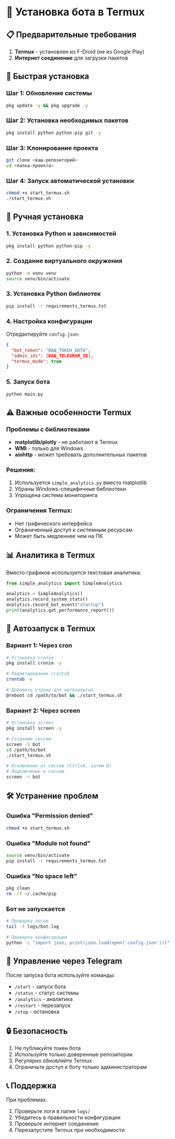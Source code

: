 # 🐧 Установка бота в Termux

## 📋 Предварительные требования

1. **Termux** - установлен из F-Droid (не из Google Play)
2. **Интернет соединение** для загрузки пакетов

## 🚀 Быстрая установка

### Шаг 1: Обновление системы
```bash
pkg update -y && pkg upgrade -y
```

### Шаг 2: Установка необходимых пакетов
```bash
pkg install python python-pip git -y
```

### Шаг 3: Клонирование проекта
```bash
git clone <ваш-репозиторий>
cd <папка-проекта>
```

### Шаг 4: Запуск автоматической установки
```bash
chmod +x start_termux.sh
./start_termux.sh
```

## 🔧 Ручная установка

### 1. Установка Python и зависимостей
```bash
pkg install python python-pip -y
```

### 2. Создание виртуального окружения
```bash
python -m venv venv
source venv/bin/activate
```

### 3. Установка Python библиотек
```bash
pip install -r requirements_termux.txt
```

### 4. Настройка конфигурации
Отредактируйте `config.json`:
```json
{
  "bot_token": "ВАШ_ТОКЕН_БОТА",
  "admin_ids": [ВАШ_TELEGRAM_ID],
  "termux_mode": true
}
```

### 5. Запуск бота
```bash
python main.py
```

## ⚠️ Важные особенности Termux

### Проблемы с библиотеками
- **matplotlib/plotly** - не работают в Termux
- **WMI** - только для Windows
- **aiohttp** - может требовать дополнительных пакетов

### Решения:
1. Используется `simple_analytics.py` вместо matplotlib
2. Убраны Windows-специфичные библиотеки
3. Упрощена система мониторинга

### Ограничения Termux:
- Нет графического интерфейса
- Ограниченный доступ к системным ресурсам
- Может быть медленнее чем на ПК

## 📊 Аналитика в Termux

Вместо графиков используется текстовая аналитика:

```python
from simple_analytics import SimpleAnalytics

analytics = SimpleAnalytics()
analytics.record_system_stats()
analytics.record_bot_event("startup")
print(analytics.get_performance_report())
```

## 🔄 Автозапуск в Termux

### Вариант 1: Через cron
```bash
# Установка cronie
pkg install cronie -y

# Редактирование crontab
crontab -e

# Добавить строку для автозапуска
@reboot cd /path/to/bot && ./start_termux.sh
```

### Вариант 2: Через screen
```bash
# Установка screen
pkg install screen -y

# Создание сессии
screen -S bot
cd /path/to/bot
./start_termux.sh

# Отключение от сессии (Ctrl+A, затем D)
# Подключение к сессии
screen -r bot
```

## 🛠️ Устранение проблем

### Ошибка "Permission denied"
```bash
chmod +x start_termux.sh
```

### Ошибка "Module not found"
```bash
source venv/bin/activate
pip install -r requirements_termux.txt
```

### Ошибка "No space left"
```bash
pkg clean
rm -rf ~/.cache/pip
```

### Бот не запускается
```bash
# Проверка логов
tail -f logs/bot.log

# Проверка конфигурации
python -c "import json; print(json.load(open('config.json')))"
```

## 📱 Управление через Telegram

После запуска бота используйте команды:
- `/start` - запуск бота
- `/status` - статус системы
- `/analytics` - аналитика
- `/restart` - перезапуск
- `/stop` - остановка

## 🔒 Безопасность

1. Не публикуйте токен бота
2. Используйте только доверенные репозитории
3. Регулярно обновляйте Termux
4. Ограничьте доступ к боту только администраторам

## 📞 Поддержка

При проблемах:
1. Проверьте логи в папке `logs/`
2. Убедитесь в правильности конфигурации
3. Проверьте интернет соединение
4. Перезапустите Termux при необходимости 